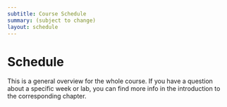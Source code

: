 ```yaml
---
subtitle: Course Schedule
summary: (subject to change)
layout: schedule
---
```


# Schedule
This is a general overview for the whole course. If you have a question about a specific week or lab, you can find more info in the introduction to the corresponding chapter.
